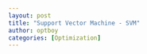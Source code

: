 ```yaml
---
layout: post
title: "Support Vector Machine - SVM"
author: optboy
categories: [Optimization]
---
```


